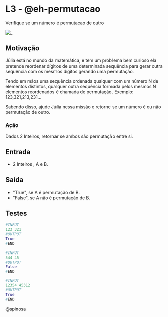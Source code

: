 # L3 - @eh-permutacao

Verifique se um número é permutacao de outro

![_](https://raw.githubusercontent.com/qxcodefup/arcade/master/base/eh-permutacao/cover.jpg)

## Motivação

Júlia está no mundo da matemática, e tem um problema bem curioso ela
pretende reordenar dígitos de uma determinada sequência para gerar outra
sequência com os mesmos dígitos gerando uma permutação.

Tendo em mãos
uma sequência ordenada qualquer com um número N de elementos distintos,
qualquer outra sequência formada pelos mesmos N elementos reordenados é
chamada de permutação. Exemplo: 123,321,213,231...

Sabendo disso, ajude Júlia nessa missão e retorne se um número é ou não permutação de outro.

### Ação

Dados 2 Inteiros, retornar se ambos são permutação entre si.

## Entrada

- 2 Inteiros , A e B.

## Saída

- "True", se A é permutação de B.
- "False", se A não é permutação de B.

## Testes

``` py
#INPUT
123 321
#OUTPUT
True
#END

#INPUT
544 45
#OUTPUT
False
#END

#INPUT
12354 45312
#OUTPUT
True
#END
```

@spinosa